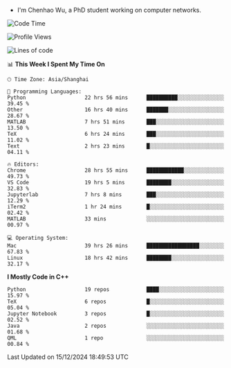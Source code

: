 - I'm Chenhao Wu, a PhD student working on computer networks.

<!--START_SECTION:waka-->
![Code Time](http://img.shields.io/badge/Code%20Time-187%20hrs%2046%20mins-blue)

![Profile Views](http://img.shields.io/badge/Profile%20Views-3-blue)

![Lines of code](https://img.shields.io/badge/From%20Hello%20World%20I%27ve%20Written-12.4%20million%20lines%20of%20code-blue)

📊 **This Week I Spent My Time On** 

```text
🕑︎ Time Zone: Asia/Shanghai

💬 Programming Languages: 
Python                   22 hrs 56 mins      ██████████░░░░░░░░░░░░░░░   39.45 % 
Other                    16 hrs 40 mins      ███████░░░░░░░░░░░░░░░░░░   28.67 % 
MATLAB                   7 hrs 51 mins       ███░░░░░░░░░░░░░░░░░░░░░░   13.50 % 
TeX                      6 hrs 24 mins       ███░░░░░░░░░░░░░░░░░░░░░░   11.02 % 
Text                     2 hrs 23 mins       █░░░░░░░░░░░░░░░░░░░░░░░░   04.11 % 

🔥 Editors: 
Chrome                   28 hrs 55 mins      ████████████░░░░░░░░░░░░░   49.73 % 
VS Code                  19 hrs 5 mins       ████████░░░░░░░░░░░░░░░░░   32.83 % 
Jupyterlab               7 hrs 8 mins        ███░░░░░░░░░░░░░░░░░░░░░░   12.29 % 
iTerm2                   1 hr 24 mins        █░░░░░░░░░░░░░░░░░░░░░░░░   02.42 % 
MATLAB                   33 mins             ░░░░░░░░░░░░░░░░░░░░░░░░░   00.97 % 

💻 Operating System: 
Mac                      39 hrs 26 mins      █████████████████░░░░░░░░   67.83 % 
Linux                    18 hrs 42 mins      ████████░░░░░░░░░░░░░░░░░   32.17 % 
```

**I Mostly Code in C++** 

```text
Python                   19 repos            ████░░░░░░░░░░░░░░░░░░░░░   15.97 % 
TeX                      6 repos             █░░░░░░░░░░░░░░░░░░░░░░░░   05.04 % 
Jupyter Notebook         3 repos             █░░░░░░░░░░░░░░░░░░░░░░░░   02.52 % 
Java                     2 repos             ░░░░░░░░░░░░░░░░░░░░░░░░░   01.68 % 
QML                      1 repo              ░░░░░░░░░░░░░░░░░░░░░░░░░   00.84 % 
```




 Last Updated on 15/12/2024 18:49:53 UTC
<!--END_SECTION:waka-->
